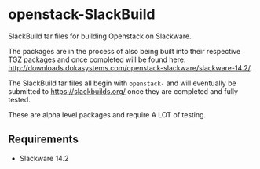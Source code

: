 # openstack-SlackBuild
SlackBuild tar files for building Openstack on Slackware.

The packages are in the process of also being built into their respective TGZ packages and once completed will be found here:  http://downloads.dokasystems.com/openstack-slackware/slackware-14.2/.

The SlackBuild tar files all begin with `openstack-` and will eventually be submitted to https://slackbuilds.org/ once they are completed and fully tested.

These are alpha level packages and require A LOT of testing.

## Requirements

* Slackware 14.2
